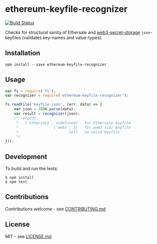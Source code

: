 # ethereum-keyfile-recognizer

[![Build Status](https://travis-ci.org/luclu/ethereum-keyfile-recognizer.svg?branch=master)](https://travis-ci.org/luclu/ethereum-keyfile-recognizer)

Checks for structural sanity of Ethersale and [web3-secret-storage](https://github.com/ethereum/wiki/wiki/Web3-Secret-Storage-Definition) `json`-keyfiles (validates key-names and value-types).

## Installation

```shell
npm install --save ethereum-keyfile-recognizer
```

## Usage

```javascript
var fs = require('fs');
var recognizer = require('ethereum-keyfile-recognizer');

fs.readFile('keyfile.json', (err, data) => {
    var json = JSON.parse(data);
    var result = recognizer(json);
    /* returns:
     *   ['ethersale', undefined]   for Ethersale keyfile
     *                ['web3', 3]   for web3 (v3) keyfile
     *                       null   no valid keyfile
     */
}));
```

## Development

To build and run the tests:

```shell
$ npm install
$ npm test
```

## Contributions

Contributions welcome - see [CONTRIBUTING.md](CONTRIBUTING.md)

## License

MIT - see [LICENSE.md](LICENSE.md)

